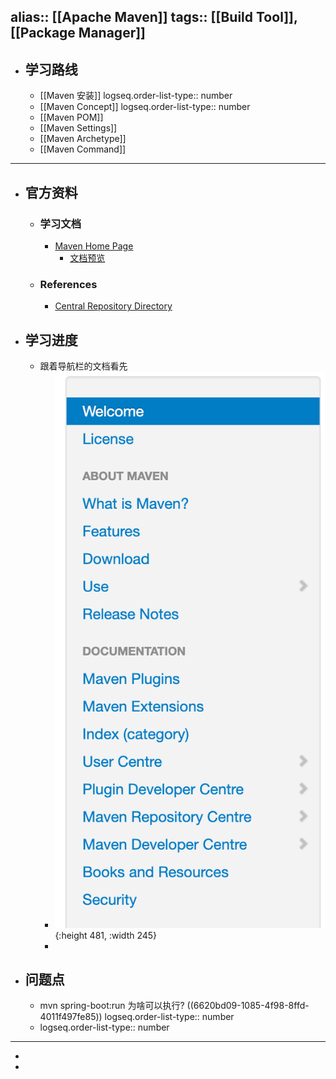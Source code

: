 alias:: [[Apache Maven]]
tags:: [[Build Tool]], [[Package Manager]]
---

- ## 学习路线
	- [[Maven 安装]]
	  logseq.order-list-type:: number
	- [[Maven Concept]]
	  logseq.order-list-type:: number
	- [[Maven POM]]
	- [[Maven Settings]]
	- [[Maven Archetype]]
	- [[Maven Command]]
- ---
- ## 官方资料
	- ### 学习文档
		- [Maven Home Page](https://maven.apache.org/index.html)
			- [文档预览](https://maven.apache.org/guides/index.html)
	- ### References
		- [Central Repository Directory](https://repo.maven.apache.org/maven2/)
- ## 学习进度
	- 跟着导航栏的文档看先
		- ![image.png](../assets/image_1735929056457_0.png){:height 481, :width 245}
		-
- ## 问题点
	- mvn spring-boot:run 为啥可以执行? ((6620bd09-1085-4f98-8ffd-4011f497fe85))
	  logseq.order-list-type:: number
	- logseq.order-list-type:: number
- ---
-
-